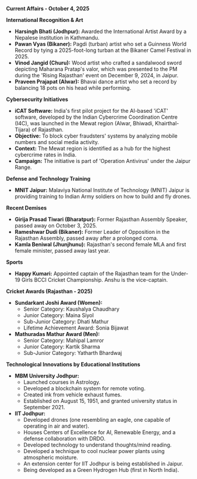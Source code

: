 **Current Affairs - October 4, 2025**

**International Recognition & Art**
*   **Harsingh Bhati (Jodhpur):** Awarded the International Artist Award by a Nepalese institution in Kathmandu.
*   **Pawan Vyas (Bikaner):** Pagdi (turban) artist who set a Guinness World Record by tying a 2025-foot-long turban at the Bikaner Camel Festival in 2025.
*   **Vinod Jangid (Churu):** Wood artist who crafted a sandalwood sword depicting Maharana Pratap's valor, which was presented to the PM during the 'Rising Rajasthan' event on December 9, 2024, in Jaipur.
*   **Praveen Prajapat (Alwar):** Bhavai dance artist who set a record by balancing 18 pots on his head while performing.

**Cybersecurity Initiatives**
*   **iCAT Software:** India's first pilot project for the AI-based 'iCAT' software, developed by the Indian Cybercrime Coordination Centre (I4C), was launched in the Mewat region (Alwar, Bhiwadi, Khairthal-Tijara) of Rajasthan.
*   **Objective:** To block cyber fraudsters' systems by analyzing mobile numbers and social media activity.
*   **Context:** The Mewat region is identified as a hub for the highest cybercrime rates in India.
*   **Campaign:** The initiative is part of 'Operation Antivirus' under the Jaipur Range.

**Defense and Technology Training**
*   **MNIT Jaipur:** Malaviya National Institute of Technology (MNIT) Jaipur is providing training to Indian Army soldiers on how to build and fly drones.

**Recent Demises**
*   **Girija Prasad Tiwari (Bharatpur):** Former Rajasthan Assembly Speaker, passed away on October 3, 2025.
*   **Rameshwar Dudi (Bikaner):** Former Leader of Opposition in the Rajasthan Assembly, passed away after a prolonged coma.
*   **Kamla Beniwal (Jhunjhunu):** Rajasthan's second female MLA and first female minister, passed away last year.

**Sports**
*   **Happy Kumari:** Appointed captain of the Rajasthan team for the Under-19 Girls BCCI Cricket Championship. Anshu is the vice-captain.

**Cricket Awards (Rajasthan - 2025)**
*   **Sundarkant Joshi Award (Women):**
    *   Senior Category: Kaushalya Chaudhary
    *   Junior Category: Maina Siyol
    *   Sub-Junior Category: Dhati Mathur
    *   Lifetime Achievement Award: Sonia Bijawat
*   **Mathuradas Mathur Award (Men):**
    *   Senior Category: Mahipal Lamror
    *   Junior Category: Kartik Sharma
    *   Sub-Junior Category: Yatharth Bhardwaj

**Technological Innovations by Educational Institutions**
*   **MBM University Jodhpur:**
    *   Launched courses in Astrology.
    *   Developed a blockchain system for remote voting.
    *   Created ink from vehicle exhaust fumes.
    *   Established on August 15, 1951, and granted university status in September 2021.
*   **IIT Jodhpur:**
    *   Developed drones (one resembling an eagle, one capable of operating in air and water).
    *   Houses Centers of Excellence for AI, Renewable Energy, and a defense collaboration with DRDO.
    *   Developed technology to understand thoughts/mind reading.
    *   Developed a technique to cool nuclear power plants using atmospheric moisture.
    *   An extension center for IIT Jodhpur is being established in Jaipur.
    *   Being developed as a Green Hydrogen Hub (first in North India).